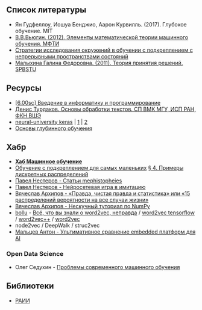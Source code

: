 ## Список литературы
- Ян Гудфеллоу, Иошуа Бенджио, Аарон Курвилль. (2017). Глубокое обучение. MIT[]()
- [В.В.Вьюгин. (2012). Элементы математической теории машинного обучения. МФТИ](http://iitp.ru/upload/publications/6037/vyugin1.pdf)
- [Стратегии исследования окружений в обучении с подкреплением с непрерывными пространствами состояний](http://www.machinelearning.ru/wiki/images/7/70/2017_617_GuryanovAK.pdf)
- [Малыхина Галина Федоровна. (2011). Теория принятия решений. SPBSTU](https://elib.spbstu.ru/dl/2290.pdf/download/2290.pdf?lang=en)

## Ресурсы
- [[6.00sc] Введение в информатику и программирование](https://www.youtube.com/playlist?list=PLehPTrwC3ep6cDHjUaacPrgAov8EM5DG4)
- [Денис Турдаков. Основы обработки текстов. СП ВМК МГУ, ИСП РАН, ФКН ВШЭ ](http://tpc.at.ispras.ru/)
- [neural-university keras](https://ru-keras.com) | [1](https://github.com/brs1977/neural-university) | [2](https://github.com/ikonushok/My_studying_Data-Science-and-Neyro-Nets-on-Python)
- [Основы глубинного обучения](https://github.com/hse-ds/iad-deep-learning)

## Хабр
- [**Хаб Машинное обучение**](https://habr.com/ru/hub/machine_learning/)
- [Обучение с подкреплением для самых маленьких](https://habr.com/ru/post/308094/)
[§ 4. Примеры дискретных распределений](https://nsu.ru/mmf/tvims/chernova/tv/lec/node26.html)
- [Павел Нестеров - Статьи mephistopheies](https://habr.com/en/users/mephistopheies/posts/)
- [Павел Нестеров - Нейросетевая игра в имитацию](https://habr.com/en/company/ods/blog/322514/)
- [Вячеслав Архипов - «Правда, чистая правда и статистика» или «15 распределений вероятности на все случаи жизни»](https://habr.com/ru/post/311092/)
- [Вячеслав Архипов - Нескучный туториал по NumPy](https://habr.com/ru/post/469355/)
- [bollu](https://github.com/bollu/) - [Всё, что вы знали о word2vec, неправда](https://habr.com/ru/post/454926/) / [word2vec tensorflow](https://github.com/tensorflow/docs/blob/master/site/en/tutorials/text/word2vec.ipynb) / [word2vec++](https://github.com/maxoodf/word2vec) / [word2vec](https://github.com/danielfrg/word2vec)
- node2vec / DeepWalk / struc2vec
- [Мальцев Антон - Ультимативное сравнение embedded платформ для AI](https://habr.com/en/company/recognitor/blog/468421/)

### Open Data Science 
- Олег Седухин - [Проблемы современного машинного обучения](https://habr.com/ru/company/ods/blog/651103/)

## Библиотеки
- [РАИИ](http://raai.org/library/library.shtml?link)
